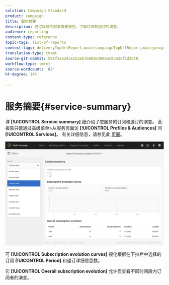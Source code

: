 ```yaml
---
solution: Campaign Standard
product: campaign
title: 服务摘要
description: 通过现成的服务摘要报告，了解订阅和退订的演变。
audience: reporting
content-type: reference
topic-tags: list-of-reports
context-tags: deliveryTopUrlReport,main;campaignTopUrlReport,main;programTopUrlReport,main
translation-type: tm+mt
source-git-commit: 501f52624ce253eb7b0d36d908ac8502cf1d3b48
workflow-type: tm+mt
source-wordcount: '82'
ht-degree: 14%

---
```



# 服务摘要{#service-summary}

详 **[!UICONTROL Service summary]** 细介绍了您服务的订阅和退订的演变。
此报告只能通过高级菜单>从服务页面访 **[!UICONTROL Profiles & Audiences]** 问 **[!UICONTROL Services]**。 有关详细信息，请参见此 [ 页面](../../audiences/using/monitoring-subscriptions.md#service-reports)。

![](assets/service-summary.png)

可 **[!UICONTROL Subscription evolution curves]** 视化根据在下拉栏中选择的订阅 **[!UICONTROL Period]** 和退订详细信息数。

它 **[!UICONTROL Overall subscription evolution]** 允许您查看不同时间段内订阅者的演变。
